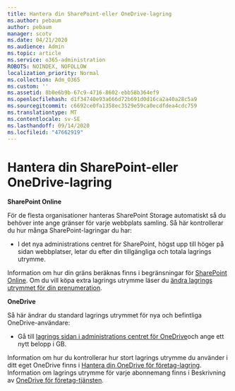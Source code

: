 ```yaml
---
title: Hantera din SharePoint-eller OneDrive-lagring
ms.author: pebaum
author: pebaum
manager: scotv
ms.date: 04/21/2020
ms.audience: Admin
ms.topic: article
ms.service: o365-administration
ROBOTS: NOINDEX, NOFOLLOW
localization_priority: Normal
ms.collection: Adm_O365
ms.custom: ''
ms.assetid: 8b0e6b9b-67c9-4716-8602-ebb58b364ef9
ms.openlocfilehash: d1f34740e93a666d72b691d0d16ca2a40a28c5a9
ms.sourcegitcommit: c6692ce0fa1358ec3529e59ca0ecdfdea4cdc759
ms.translationtype: MT
ms.contentlocale: sv-SE
ms.lasthandoff: 09/14/2020
ms.locfileid: "47662919"
---
```

# <a name="manage-your-sharepoint-or-onedrive-storage"></a>Hantera din SharePoint-eller OneDrive-lagring

 **SharePoint Online**
  
För de flesta organisationer hanteras SharePoint Storage automatiskt så du behöver inte ange gränser för varje webbplats samling. Så här kontrollerar du hur många SharePoint-lagringar du har:
  
- I det nya administrations centret för SharePoint, högst upp till höger på sidan webbplatser, letar du efter din tillgängliga och totala lagrings utrymme.
    
Information om hur din gräns beräknas finns i begränsningar för [SharePoint Online](https://go.microsoft.com/fwlink/p/?LinkID=856113). Om du vill köpa extra lagrings utrymme läser du [ändra lagrings utrymmet för din prenumeration](https://go.microsoft.com/fwlink/?linkid=866428).
  
 **OneDrive**
  
Så här ändrar du standard lagrings utrymmet för nya och befintliga OneDrive-användare:
  
- Gå till [lagrings sidan i administrations centret för OneDrive](https://admin.onedrive.com/?v=StorageSettings)och ange ett nytt belopp i GB.
    
Information om hur du kontrollerar hur stort lagrings utrymme du använder i ditt eget OneDrive finns i [Hantera din OneDrive för företag-lagring](https://go.microsoft.com/fwlink/?linkid=866429). Information om lagrings utrymme för varje abonnemang finns i Beskrivning av [OneDrive för företag-tjänsten](https://go.microsoft.com/fwlink/p/?LinkID=826071).
  


